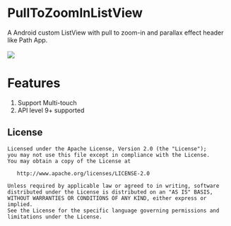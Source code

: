 # PullToZoomInListView
A Android custom ListView with pull to zoom-in and parallax effect header like Path App.<br>
<br>
![](https://github.com/matrixxun/PullToZoomInListView/raw/master/art/demo.gif)

# Features
1. Support Multi-touch
2. API level 9+ supported

License
--------


    Licensed under the Apache License, Version 2.0 (the "License");
    you may not use this file except in compliance with the License.
    You may obtain a copy of the License at

       http://www.apache.org/licenses/LICENSE-2.0

    Unless required by applicable law or agreed to in writing, software
    distributed under the License is distributed on an "AS IS" BASIS,
    WITHOUT WARRANTIES OR CONDITIONS OF ANY KIND, either express or implied.
    See the License for the specific language governing permissions and
    limitations under the License.

